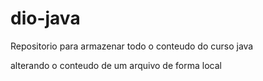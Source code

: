 # dio-java
Repositorio para armazenar todo o conteudo do curso java 

alterando o conteudo de um arquivo de forma local